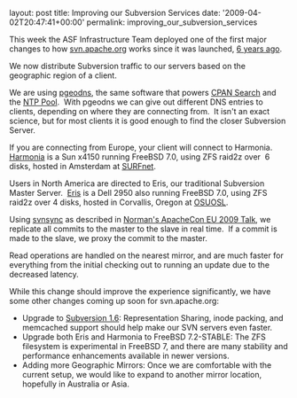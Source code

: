 
layout: post
title: Improving our Subversion Services
date: '2009-04-02T20:47:41+00:00'
permalink: improving_our_subversion_services

<p>This week the ASF Infrastructure Team deployed one of the first major changes to how <a href="http://svn.apache.org/">svn.apache.org</a> works since it was launched, <a href="http://svn.apache.org/viewvc?view=rev&amp;revision=1">6 years ago</a>.<br /></p><p><a href="http://geo.bitnames.com/"></a>We now distribute Subversion traffic to our servers based on the geographic region of a client.</p><p>We are using <a href="http://geo.bitnames.com/">pgeodns</a>, the same software that powers <a href="http://search.cpan.org/">CPAN</a><a href="http://search.cpan.org/"> Search</a> and the <a href="http://www.pool.ntp.org/">NTP Pool</a>.&nbsp; With pgeodns we can give out different DNS entries to clients, depending on where they are connecting from.&nbsp; It isn't an exact science, but for most clients it is good enough to find the closer Subversion Server.<br /></p><p>If you are connecting from Europe, your client will connect to Harmonia.&nbsp; <a href="http://www.apache.org/dev/machines.html#harmonia">Harmonia</a> is a Sun x4150 running FreeBSD 7.0, using ZFS raid2z over&nbsp; 6 disks, hosted in Amsterdam at <a href="http://www.surfnet.nl/en/">SURFnet</a>.<br /></p><p>Users in North America are directed to Eris, our traditional Subversion Master Server.&nbsp; <a href="http://www.apache.org/dev/machines.html#eris">Eris</a> is a Dell 2950 also running FreeBSD 7.0, using ZFS raid2z over 4 disks, hosted in Corvallis, Oregon at <a href="http://osuosl.org">OSUOSL</a>.<br /></p><p>Using <a href="http://svnbook.red-bean.com/nightly/en/svn.ref.svnsync.html">svnsync</a> as described in <a href="https://blogs.apache.org/infra/entry/subversion_on_the_fly_replication">Norman's ApacheCon EU 2009 Talk</a>, we replicate all commits to the master to the slave in real time.&nbsp; If a commit is made to the slave, we proxy the commit to the master.</p><p>Read operations are handled on the nearest mirror, and are much faster for everything from the initial checking out to running an update due to the decreased latency.<br /></p><p>While this change should improve the experience significantly, we have some other changes coming up soon for svn.apache.org:<br /></p><ul><li>Upgrade to <a href="http://subversion.tigris.org/svn_1.6_releasenotes.html">Subversion 1.6</a>: Representation Sharing, inode packing, and memcached support should help make our SVN servers even faster.</li><li>Upgrade both Eris and Harmonia to FreeBSD 7.2-STABLE: The ZFS filesystem is experimental in FreeBSD 7, and there are many stability and performance enhancements available in newer versions.<br /></li><li>Adding more Geographic Mirrors: Once we are comfortable with the current setup, we would like to expand to another mirror location, hopefully in Australia or Asia.&nbsp;</li></ul><br />
